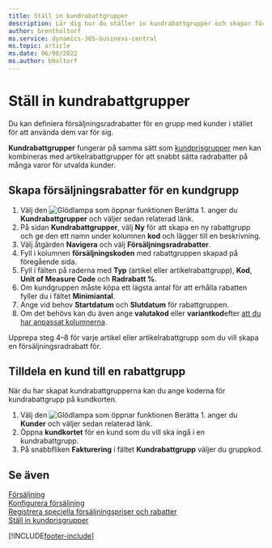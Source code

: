 ```yaml
---
title: Ställ in kundrabattgrupper
description: Lär dig hur du ställer in kundrabattgrupper och skapar försäljningsrabatter för dessa grupper.
author: brentholtorf
ms.service: dynamics-365-business-central
ms.topic: article
ms.date: 06/08/2022
ms.author: bholtorf
---
```

# Ställ in kundrabattgrupper

Du kan definiera försäljningsradrabatter för en grupp med kunder i stället för att använda dem var för sig.

**Kundrabattgrupper** fungerar på samma sätt som [kundprisgrupper](sales-how-to-set-up-customer-price-groups.md) men kan kombineras med artikelrabattgrupper för att snabbt sätta radrabatter på många varor för utvalda kunder.

## Skapa försäljningsrabatter för en kundgrupp

1. Välj den ![Glödlampa som öppnar funktionen Berätta 1.](media/ui-search/search_small.png "Berätta för mig vad du vill göra") anger du **Kundrabattgrupper** och väljer sedan relaterad länk.
2. På sidan **Kundrabattgrupper**, välj **Ny** för att skapa en ny rabattgrupp och ge den ett namn under kolumnen **kod** och lägger till en beskrivning.
3. Välj åtgärden **Navigera** och välj **Försäljningsradrabatter**.
4. Fyll i kolumnen **försäljningskoden** med rabattgruppen skapad på föregående sida.
5. Fyll i fälten på raderna med **Typ** (artikel eller artikelrabattgrupp), **Kod**, **Unit of Measure Code** och **Radrabatt %**.
6. Om kundgruppen måste köpa ett lägsta antal för att erhålla rabatten fyller du i fältet **Minimiantal**.
7. Ange vid behov **Startdatum** och **Slutdatum** för rabattgruppen.
8. Om det behövs kan du även ange **valutakod** eller **variantkod**efter [att du har anpassat kolumnerna](ui-personalization-user.md).

Upprepa steg 4–8 för varje artikel eller artikelrabattgrupp som du vill skapa en försäljningsradrabatt för.

## Tilldela en kund till en rabattgrupp

När du har skapat kundrabattgrupperna kan du ange koderna för kundrabattgrupp på kundkorten.

1. Välj den ![Glödlampa som öppnar funktionen Berätta 1.](media/ui-search/search_small.png "Berätta för mig vad du vill göra") anger du **Kunder** och väljer sedan relaterad länk.
2. Öppna  **kundkortet** för en kund som du vill ska ingå i en kundrabattgrupp.
3. På snabbfliken **Fakturering** i fältet **Kundrabattgrupp** väljer du gruppkod.

## Se även

[Försäljning](sales-manage-sales.md)  
[Konfigurera försäljning](sales-setup-sales.md)  
[Registrera speciella försäljningspriser och rabatter](sales-how-record-sales-price-discount-payment-agreements.md)  
[Ställ in kundprisgrupper](sales-how-to-set-up-customer-price-groups.md)  

[!INCLUDE[footer-include](includes/footer-banner.md)]
